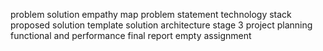 problem solution
empathy map
problem statement
technology stack
proposed solution template
solution architecture
stage 3
project planning
functional and performance
final  report
empty assignment
